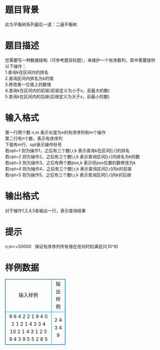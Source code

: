 # 

 
 # 题目背景 
此为平衡树系列最后一道：二逼平衡树 

 
 # 题目描述 
您需要写一种数据结构（可参考题目标题），来维护一个有序数列，其中需要提供以下操作：<BR>1.查询k在区间内的排名<BR>2.查询区间内排名为k的值<BR>3.修改某一位值上的数值<BR>4.查询k在区间内的前驱(前驱定义为小于x，且最大的数)<BR>5.查询k在区间内的后继(后继定义为大于x，且最小的数) 

 
 # 输入格式 
第一行两个数&nbsp;n,m&nbsp;表示长度为n的有序序列和m个操作<BR>第二行有n个数，表示有序序列<BR>下面有m行，opt表示操作标号<BR>若opt=1&nbsp;则为操作1，之后有三个数l,r,k&nbsp;表示查询k在区间[l,r]的排名<BR>若opt=2&nbsp;则为操作2，之后有三个数l,r,k&nbsp;表示查询区间[l,r]内排名为k的数<BR>若opt=3&nbsp;则为操作3，之后有两个数pos,k&nbsp;表示将pos位置的数修改为k<BR>若opt=4&nbsp;则为操作4，之后有三个数l,r,k&nbsp;表示查询区间[l,r]内k的前驱<BR>若opt=5&nbsp;则为操作5，之后有三个数l,r,k&nbsp;表示查询区间[l,r]内k的后继 

 
 # 输出格式 
对于操作1,2,4,5各输出一行，表示查询结果 

 
 # 提示 
n,m&lt;=50000&nbsp;&nbsp;&nbsp;保证有序序列所有值在任何时刻满足[0,10^8] 
# 样例数据
<style>
        table,table tr th, table tr td { border:1px solid #0094ff; }
        table { width: 200px; min-height: 25px; line-height: 25px; text-align: center; border-collapse: collapse;}   
    </style>
<table>
	<tr>
		<td>输入样例</td>
		<td>输出样例</td>
	</tr>
<tr><td>9 6
4 2 2 1 9 4 0 1 1
2 1 4 3
3 4 10
2 1 4 3
1 2 5 9
4 3 9 5
5 2 8 5
</td><td>2
4
3
4
9
</td></tr></table>
